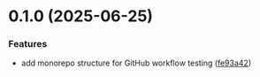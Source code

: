 # 0.1.0 (2025-06-25)


### Features

* add monorepo structure for GitHub workflow testing ([fe93a42](https://github.com/aicd/aicd/commit/fe93a4218c90e68d3777f4fb6466efefd52ff5be))



